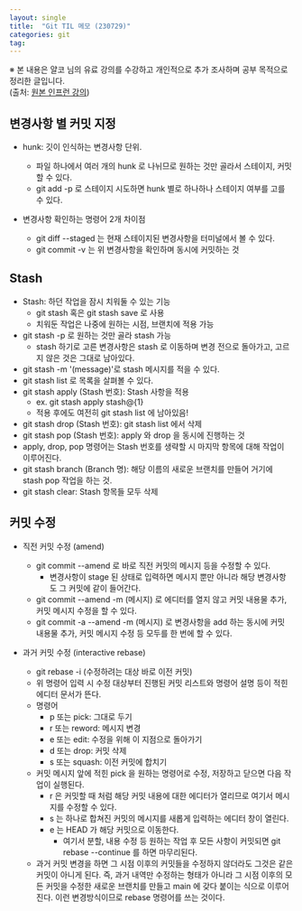 ```yaml
---
layout: single
title:  "Git TIL 메모 (230729)"
categories: git
tag:
---
```


※ 본 내용은 얄코 님의 유료 강의를 수강하고 개인적으로 추가 조사하며 공부 목적으로 정리한 글입니다.  
(출처: [원본 인프런 강의](https://www.inflearn.com/course/%EC%A0%9C%EB%8C%80%EB%A1%9C-%ED%8C%8C%EB%8A%94-%EA%B9%83#))  

## 변경사항 별 커밋 지정
- hunk: 깃이 인식하는 변경사항 단위. 
	- 파일 하나에서 여러 개의 hunk 로 나뉘므로 원하는 것만 골라서 스테이지, 커밋 할 수 있다.
	- git add -p 로 스테이지 시도하면 hunk 별로 하나하나 스테이지 여부를 고를 수 있다.

- 변경사항 확인하는 명령어 2개 차이점
	- git diff --staged 는 현재 스테이지된 변경사항을 터미널에서 볼 수 있다.
	- git commit -v 는 위 변경사항을 확인하며 동시에 커밋하는 것
　  

## Stash
- Stash: 하던 작업을 잠시 치워둘 수 있는 기능
	- git stash 혹은 git stash save 로 사용
	- 치워둔 작업은 나중에 원하는 시점, 브랜치에 적용 가능
- git stash -p 로 원하는 것만 골라 stash 가능
	- stash 하기로 고른 변경사항은 stash 로 이동하며 변경 전으로 돌아가고, 고르지 않은 것은 그대로 남아있다.
- git stash -m '(message)'로 stash 메시지를 적을 수 있다.
- git stash list 로 목록을 살펴볼 수 있다.
- git stash apply (Stash 번호): Stash 사항을 적용
	- ex. git stash apply stash@{1}
	- 적용 후에도 여전히 git stash list 에 남아있음!
- git stash drop (Stash 번호): git stash list 에서 삭제
- git stash pop (Stash 번호): apply 와 drop 을 동시에 진행하는 것
- apply, drop, pop 명령어는 Stash 번호를 생략할 시 마지막 항목에 대해 작업이 이루어진다.
- git stash branch (Branch 명): 해당 이름의 새로운 브랜치를 만들어 거기에 stash pop 작업을 하는 것.
- git stash clear: Stash 항목들 모두 삭제
　  

## 커밋 수정
- 직전 커밋 수정 (amend)
	- git commit --amend 로 바로 직전 커밋의 메시지 등을 수정할 수 있다.
		- 변경사항이 stage 된 상태로 입력하면 메시지 뿐만 아니라 해당 변경사항도 그 커밋에 같이 들어간다.
	- git commit --amend -m (메시지) 로 에디터를 열지 않고 커밋 내용물 추가, 커밋 메시지 수정을 할 수 있다.
	- git commit -a --amend -m (메시지) 로 변경사항을 add 하는 동시에 커밋 내용물 추가, 커밋 메시지 수정 등 모두를 한 번에 할 수 있다.

- 과거 커밋 수정 (interactive rebase)
	- git rebase -i (수정하려는 대상 바로 이전 커밋) 
	- 위 명령어 입력 시 수정 대상부터 진행된 커밋 리스트와 명령어 설명 등이 적힌 에디터 문서가 뜬다.
	- 명령어
		- p 또는 pick: 그대로 두기
		- r 또는 reword: 메시지 변경
		- e 또는 edit: 수정을 위해 이 지점으로 돌아가기
		- d 또는 drop: 커밋 삭제
		- s 또는 squash: 이전 커밋에 합치기
	- 커밋 메시지 앞에 적힌 pick 을 원하는 명령어로 수정, 저장하고 닫으면 다음 작업이 실행된다.
		- r 은 커밋할 때 처럼 해당 커밋 내용에 대한 에디터가 열리므로 여기서 메시지를 수정할 수 있다.
		- s 는 하나로 합쳐진 커밋의 메시지를 새롭게 입력하는 에디터 창이 열린다.
		- e 는 HEAD 가 해당 커밋으로 이동한다.
			- 여기서 분할, 내용 수정 등 원하는 작업 후 모든 사항이 커밋되면 git rebase --continue 를 하면 마무리된다.
	- 과거 커밋 변경을 하면 그 시점 이후의 커밋들을 수정하지 않더라도 그것은 같은 커밋이 아니게 된다. 즉, 과거 내역만 수정하는 형태가 아니라 그 시점 이후의 모든 커밋을 수정한 새로운 브랜치를 만들고 main 에 갖다 붙이는 식으로 이루어진다. 이런 변경방식이므로 rebase 명령어를 쓰는 것이다.

